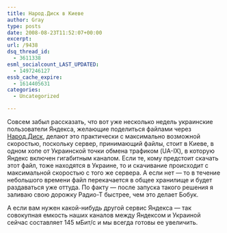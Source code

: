 ```yaml
---
title: Народ.Диск в Киеве
author: Gray
type: posts
date: 2008-08-23T11:52:07+00:00
excerpt:
url: /9438
dsq_thread_id:
  - 3611338
esml_socialcount_LAST_UPDATED:
  - 1497246127
essb_cache_expire:
  - 1614405631
categories:
  - Uncategorized

---
```








Совсем забыл рассказать, что вот уже несколько недель украинские пользователи Яндекса, желающие поделиться файлами через [Народ.Диск][1], делают это практически с максимально возможной скоростью, поскольку сервер, принимающий файлы, стоит в Киеве, в одном хопе от Украинской точки обмена трафиком (UA-IX), в которую Яндекс включен гигабитным каналом. Если те, кому предстоит скачать этот файл, тоже находятся в Украине, то и скачивание происходит с максимальной скоростью с того же сервера. А если нет &#8212; то в течение небольшого времени файл перекачается в общее хранилище и будет раздаваться уже оттуда. По факту &#8212; после запуска такого решения я заливаю свою дорожку Радио-Т быстрее, чем это делает Бобук.

А если вам нужен какой-нибудь другой сервис Яндекса &#8212; так совокупная емкость наших каналов между Яндексом и Украиной сейчас составляет 145 мБит/с и мы всегда готовы ее увеличить.

 [1]: http://narod.yandex.ru/